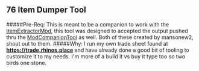 ## 76 Item Dumper Tool

#####Pre-Req:
This is meant to be a companion to work with the [ItemExtractorMod](https://www.nexusmods.com/fallout76/mods/698), this tool was designed to accepted the output pushed thru the [ModCompanionTool](https://www.nexusmods.com/fallout76/mods/698) as well. Both of these created by mansonew2, shout out to them.
#####Why:
I run my own trade sheet found at **https://trade.rhinos.place** and have already done a good bit of tooling to customize it to my needs. I'm more of a build it vs buy it type too so two birds one stone.

